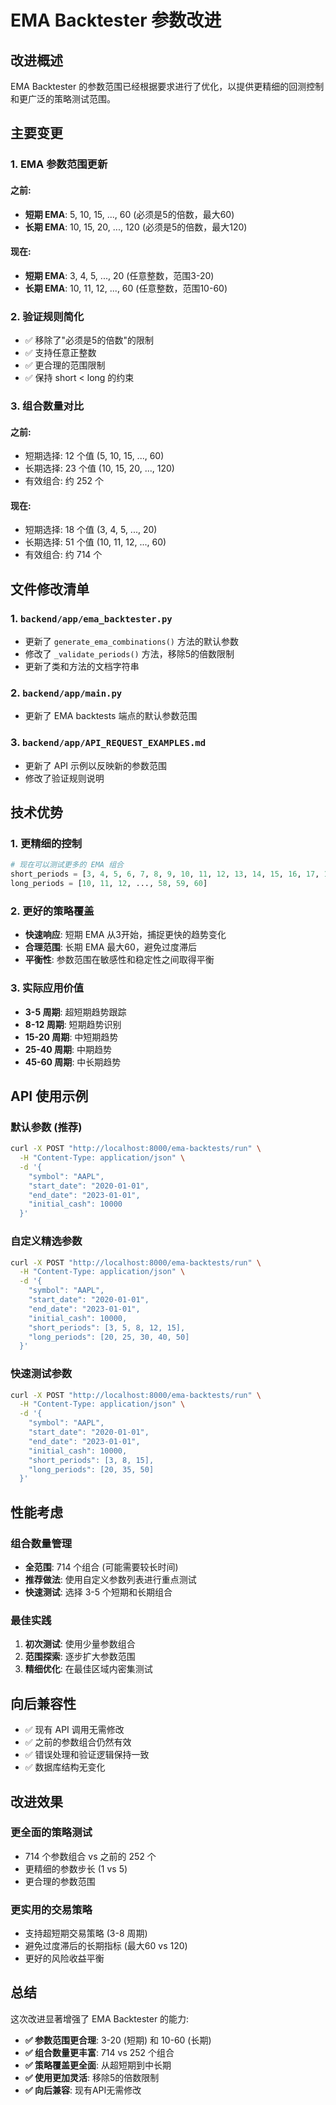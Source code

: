 # EMA Backtester 参数改进

## 改进概述

EMA Backtester 的参数范围已经根据要求进行了优化，以提供更精细的回测控制和更广泛的策略测试范围。

## 主要变更

### 1. **EMA 参数范围更新**

#### 之前:
- **短期 EMA**: 5, 10, 15, ..., 60 (必须是5的倍数，最大60)
- **长期 EMA**: 10, 15, 20, ..., 120 (必须是5的倍数，最大120)

#### 现在:
- **短期 EMA**: 3, 4, 5, ..., 20 (任意整数，范围3-20)
- **长期 EMA**: 10, 11, 12, ..., 60 (任意整数，范围10-60)

### 2. **验证规则简化**
- ✅ 移除了"必须是5的倍数"的限制
- ✅ 支持任意正整数
- ✅ 更合理的范围限制
- ✅ 保持 short < long 的约束

### 3. **组合数量对比**

#### 之前:
- 短期选择: 12 个值 (5, 10, 15, ..., 60)
- 长期选择: 23 个值 (10, 15, 20, ..., 120) 
- 有效组合: 约 252 个

#### 现在:
- 短期选择: 18 个值 (3, 4, 5, ..., 20)
- 长期选择: 51 个值 (10, 11, 12, ..., 60)
- 有效组合: 约 714 个

## 文件修改清单

### 1. **`backend/app/ema_backtester.py`**
- 更新了 `generate_ema_combinations()` 方法的默认参数
- 修改了 `_validate_periods()` 方法，移除5的倍数限制
- 更新了类和方法的文档字符串

### 2. **`backend/app/main.py`**
- 更新了 EMA backtests 端点的默认参数范围

### 3. **`backend/app/API_REQUEST_EXAMPLES.md`**
- 更新了 API 示例以反映新的参数范围
- 修改了验证规则说明

## 技术优势

### 1. **更精细的控制**
```python
# 现在可以测试更多的 EMA 组合
short_periods = [3, 4, 5, 6, 7, 8, 9, 10, 11, 12, 13, 14, 15, 16, 17, 18, 19, 20]
long_periods = [10, 11, 12, ..., 58, 59, 60]
```

### 2. **更好的策略覆盖**
- **快速响应**: 短期 EMA 从3开始，捕捉更快的趋势变化
- **合理范围**: 长期 EMA 最大60，避免过度滞后
- **平衡性**: 参数范围在敏感性和稳定性之间取得平衡

### 3. **实际应用价值**
- **3-5 周期**: 超短期趋势跟踪
- **8-12 周期**: 短期趋势识别  
- **15-20 周期**: 中短期趋势
- **25-40 周期**: 中期趋势
- **45-60 周期**: 中长期趋势

## API 使用示例

### 默认参数 (推荐)
```bash
curl -X POST "http://localhost:8000/ema-backtests/run" \
  -H "Content-Type: application/json" \
  -d '{
    "symbol": "AAPL",
    "start_date": "2020-01-01", 
    "end_date": "2023-01-01",
    "initial_cash": 10000
  }'
```

### 自定义精选参数
```bash
curl -X POST "http://localhost:8000/ema-backtests/run" \
  -H "Content-Type: application/json" \
  -d '{
    "symbol": "AAPL",
    "start_date": "2020-01-01",
    "end_date": "2023-01-01", 
    "initial_cash": 10000,
    "short_periods": [3, 5, 8, 12, 15],
    "long_periods": [20, 25, 30, 40, 50]
  }'
```

### 快速测试参数
```bash
curl -X POST "http://localhost:8000/ema-backtests/run" \
  -H "Content-Type: application/json" \
  -d '{
    "symbol": "AAPL", 
    "start_date": "2020-01-01",
    "end_date": "2023-01-01",
    "initial_cash": 10000,
    "short_periods": [3, 8, 15],
    "long_periods": [20, 35, 50]
  }'
```

## 性能考虑

### 组合数量管理
- **全范围**: 714 个组合 (可能需要较长时间)
- **推荐做法**: 使用自定义参数列表进行重点测试
- **快速测试**: 选择 3-5 个短期和长期组合

### 最佳实践
1. **初次测试**: 使用少量参数组合
2. **范围探索**: 逐步扩大参数范围  
3. **精细优化**: 在最佳区域内密集测试

## 向后兼容性

- ✅ 现有 API 调用无需修改
- ✅ 之前的参数组合仍然有效
- ✅ 错误处理和验证逻辑保持一致
- ✅ 数据库结构无变化

## 改进效果

### 更全面的策略测试
- 714 个参数组合 vs 之前的 252 个
- 更精细的参数步长 (1 vs 5)
- 更合理的参数范围

### 更实用的交易策略
- 支持超短期交易策略 (3-8 周期)
- 避免过度滞后的长期指标 (最大60 vs 120)
- 更好的风险收益平衡

## 总结

这次改进显著增强了 EMA Backtester 的能力:
- **✅ 参数范围更合理**: 3-20 (短期) 和 10-60 (长期)
- **✅ 组合数量更丰富**: 714 vs 252 个组合  
- **✅ 策略覆盖更全面**: 从超短期到中长期
- **✅ 使用更加灵活**: 移除5的倍数限制
- **✅ 向后兼容**: 现有API无需修改
